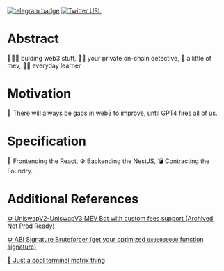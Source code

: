 [![telegram badge](https://img.shields.io/badge/%40h0tw4t3r-telegram-%23fff)](https://t.me/h0tw4t3r)
[![Twitter URL](https://img.shields.io/twitter/url?label=%400xh0tw4t3r&url=https%3A%2F%2Ftwitter.com%2F0xh0tw4t3r)](https://twitter.com/0xh0tw4t3r)

# Abstract

👷🏻‍♂️ bulding web3 stuff, 🕵️‍♂️ your private on-chain detective, 🥷 a little of mev, 👨‍🏫 everyday learner

# Motivation

🎯 There will always be gaps in web3 to improve, until GPT4 fires all of us.

# Specification

🌇 Frontending the React, ⚙️ Backending the NestJS, 💣 Contracting the Foundry.

# Additional References

[⚙️ UniswapV2-UniswapV3 MEV Bot with custom fees support (Archived, Not Prod Ready)](https://github.com/h0tw4t3r/arbitrageur)

[⚙️ ABI Signature Bruteforcer (get your optimized `0x00000000` function signature)](https://github.com/h0tw4t3r/abi-signature-bruteforcer)

[🌇 Just a cool terminal matrix thing](https://github.com/h0tw4t3r/tmatrix)
